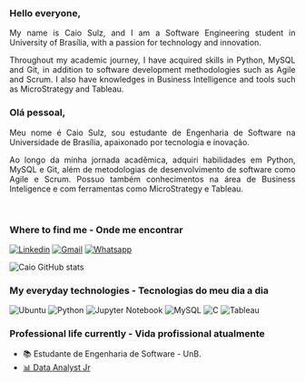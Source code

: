 
</br>
<div style="text-align: justify">

   ### Hello everyone,

My name is Caio Sulz, and I am a Software Engineering student in University of Brasília, with a passion for technology and innovation.

Throughout my academic journey, I have acquired skills in Python, MySQL and Git, in addition to software development methodologies such as Agile and Scrum. I also have knowledges in ​​Business Intelligence and tools such as MicroStrategy and Tableau.

### Olá pessoal,

Meu nome é Caio Sulz, sou estudante de Engenharia de Software na Universidade de Brasília, apaixonado por tecnologia e inovação.

Ao longo da minha jornada acadêmica, adquiri habilidades em Python, MySQL e Git, além de metodologias de desenvolvimento de software como Agile e Scrum. Possuo também conhecimentos na área de Business Inteligence e com ferramentas como MicroStrategy e Tableau.

</br>

###  Where to find me - Onde me encontrar

[![Linkedin](https://img.shields.io/badge/LinkedIn-0077B5?style=for-the-badge&logo=linkedin&logoColor=white)](https://www.linkedin.com/in/caiosulz/)
[![Gmail](https://img.shields.io/badge/Gmail-D14836?style=for-the-badge&logo=gmail&logoColor=white)](mailto:caiosulzsoft@gmail.com)
[![Whatsapp](https://img.shields.io/badge/WhatsApp-25D366?style=for-the-badge&logo=whatsapp&logoColor=white)](https://api.whatsapp.com/send?phone=5561999150785&text=Ol%C3%A1%2C%20Caio.%20Te%20encontrei%20pelo%20GitHub%20e%20gostaria%20de%20falar%20com%20voc%C3%AA.%20)

![Caio GitHub stats](https://github-readme-stats.vercel.app/api?username=CaioSulz&show_icons=true&theme=radical)

### My everyday technologies - Tecnologias do meu dia a dia
![Ubuntu](https://img.shields.io/badge/Ubuntu-E95420?style=for-the-badge&logo=ubuntu&logoColor=white)
![Python](https://img.shields.io/badge/Python-14354C?style=for-the-badge&logo=python&logoColor=white)
![Jupyter Notebook](https://img.shields.io/badge/jupyter-%23FA0F00.svg?style=for-the-badge&logo=jupyter&logoColor=white)
![MySQL](https://img.shields.io/badge/MySQL-005C84?style=for-the-badge&logo=mysql&logoColor=white)
![C](https://img.shields.io/badge/C-00599C?style=for-the-badge&logo=c&logoColor=white)
![Tableau](https://img.shields.io/badge/Tableau-E97627?style=for-the-badge&logo=Tableau&logoColor=white)

<!-- ![Top Langs](https://github-readme-stats.vercel.app/api/top-langs/?username=CaioSulz&layout=compact)] -->

### Professional life currently - Vida profissional atualmente

- :books: Estudante de Engenharia de Software - UnB.
- [📊 Data Analyst Jr](#-analytics-)

